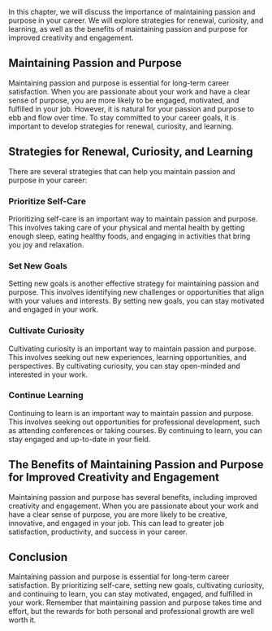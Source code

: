 
In this chapter, we will discuss the importance of maintaining passion and purpose in your career. We will explore strategies for renewal, curiosity, and learning, as well as the benefits of maintaining passion and purpose for improved creativity and engagement.

Maintaining Passion and Purpose
-------------------------------

Maintaining passion and purpose is essential for long-term career satisfaction. When you are passionate about your work and have a clear sense of purpose, you are more likely to be engaged, motivated, and fulfilled in your job. However, it is natural for your passion and purpose to ebb and flow over time. To stay committed to your career goals, it is important to develop strategies for renewal, curiosity, and learning.

Strategies for Renewal, Curiosity, and Learning
-----------------------------------------------

There are several strategies that can help you maintain passion and purpose in your career:

### Prioritize Self-Care

Prioritizing self-care is an important way to maintain passion and purpose. This involves taking care of your physical and mental health by getting enough sleep, eating healthy foods, and engaging in activities that bring you joy and relaxation.

### Set New Goals

Setting new goals is another effective strategy for maintaining passion and purpose. This involves identifying new challenges or opportunities that align with your values and interests. By setting new goals, you can stay motivated and engaged in your work.

### Cultivate Curiosity

Cultivating curiosity is an important way to maintain passion and purpose. This involves seeking out new experiences, learning opportunities, and perspectives. By cultivating curiosity, you can stay open-minded and interested in your work.

### Continue Learning

Continuing to learn is an important way to maintain passion and purpose. This involves seeking out opportunities for professional development, such as attending conferences or taking courses. By continuing to learn, you can stay engaged and up-to-date in your field.

The Benefits of Maintaining Passion and Purpose for Improved Creativity and Engagement
--------------------------------------------------------------------------------------

Maintaining passion and purpose has several benefits, including improved creativity and engagement. When you are passionate about your work and have a clear sense of purpose, you are more likely to be creative, innovative, and engaged in your job. This can lead to greater job satisfaction, productivity, and success in your career.

Conclusion
----------

Maintaining passion and purpose is essential for long-term career satisfaction. By prioritizing self-care, setting new goals, cultivating curiosity, and continuing to learn, you can stay motivated, engaged, and fulfilled in your work. Remember that maintaining passion and purpose takes time and effort, but the rewards for both personal and professional growth are well worth it.
